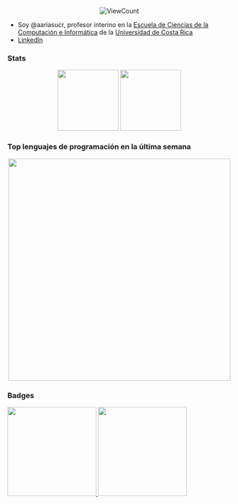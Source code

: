 <p align="center">
  <img alt="ViewCount" src="https://views.whatilearened.today/views/github/aariasucr/aariasucr.svg" />
</p>

- Soy @aariasucr, profesor interino en la [Escuela de Ciencias de la Computación e Informática](http://ecci.ucr.ac.cr/) de la [Universidad de Costa Rica](https://www.ucr.ac.cr/)
- [LinkedIn](https://www.linkedin.com/in/aarias)

<h3>Stats</h3>
<p align="center">
    <img height="137px" src="https://github-readme-streak-stats.herokuapp.com/?user=aariasucr&hide_border=true&theme=nightowl" />
    <img height="137px" src="https://github-readme-stats.vercel.app/api/top-langs/?username=aariasucr&hide=html&hide_title=true&hide_border=true&layout=compact&langs_count=8&theme=nightowl" />
</p>

<h3>Top lenguajes de programación en la última semana</h3>
<p align="center">
<a href="https://wakatime.com"><img width="500px" src="https://wakatime.com/share/@aariasc/3a47a78c-96a6-425f-92cf-0b9a5c5fd58a.png" /></a>
</p>

<h3>Badges</h3>
<p>
  <a href="https://www.credly.com/badges/e84fceba-0126-4135-8eb6-397a09879ea4">
    <img width="200px" src="https://images.credly.com/size/340x340/images/bf588058-87cc-4cbd-94b0-ef0385fb4371/AWS-SysOpAdmin-Associate-2020.png">
  </a>
  <a href="https://www.qwiklabs.com/public_profiles/1f46ff11-2dca-4b9e-b16b-eb7c8e5f96d4/badges/1725845">
    <img width="200px" src="https://cdn.qwiklabs.com/M7x2IjYxNZ3MmlAjrOp6yVJI%2FQ5vRE7GZHNqdo0pX5Y%3D">
  </a>
</p>
